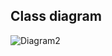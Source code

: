 ## Class diagram
![Diagram2](https://user-images.githubusercontent.com/65173670/132388215-1b1e74ec-6e6c-420a-a0ae-995f8d02fcbd.png)
